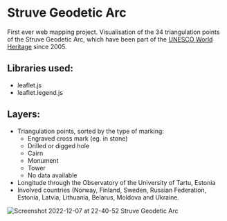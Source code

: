 # Struve Geodetic Arc

First ever web mapping project. Visualisation of the 34 triangulation points of the Struve Geodetic Arc, which have been part of the [UNESCO World Heritage](https://whc.unesco.org/en/list/1187/) since 2005.

## Libraries used:

- leaflet.js 
- leaflet.legend.js

## Layers:

- Triangulation points, sorted by the type of marking:
  - Engraved cross mark (eg. in stone)
  - Drilled or digged hole
  - Cairn
  - Monument
  - Tower
  - No data available
- Longitude through the Observatory of the University of Tartu, Estonia
- Involved countries (Norway, Finland, Sweden, Russian Federation, Estonia, Latvia, Lithuania, Belarus, Moldova and Ukraine.


![Screenshot 2022-12-07 at 22-40-52 Struve Geodetic Arc](https://user-images.githubusercontent.com/110698131/206303328-66baf244-be73-433b-b881-9af46650d388.png)


